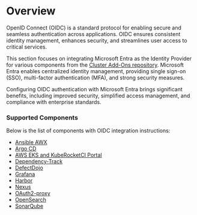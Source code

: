 # Overview

<head>
  <link rel="canonical" href="https://docs.kuberocketci.io/docs/operator-guide/microsoft-entra/oidc-authentication-overview/" />
</head>

OpenID Connect (OIDC) is a standard protocol for enabling secure and seamless authentication across applications. OIDC ensures consistent identity management, enhances security, and streamlines user access to critical services.

This section focuses on integrating Microsoft Entra as the Identity Provider for various components from the [Cluster Add-Ons repository](https://github.com/epam/edp-cluster-add-ons). Microsoft Entra enables centralized identity management, providing single sign-on (SSO), multi-factor authentication (MFA), and strong security measures.

Configuring OIDC authentication with Microsoft Entra brings significant benefits, including improved security, simplified access management, and compliance with enterprise standards.

### Supported Components

Below is the list of components with OIDC integration instructions:

- [Ansible AWX](awx-operator-authentication.md)
- [Argo CD](argo-cd-authentication.md)
- [AWS EKS and KubeRocketCI Portal](aws-eks-portal-authentication.md)
- [Dependency-Track](./dependency-track-authentication.md)
- [DefectDojo](defectdojo-oidc-authentication.md)
- [Grafana](grafana-authentication.md)
- [Harbor](harbor-authentication.md)
- [Nexus](./nexus-authentication.md)
- [OAuth2-proxy](oauth2-proxy-authentication.md)
- [OpenSearch](opensearch-authentication.md)
- [SonarQube](./sonar-oidc-authentication.md)
